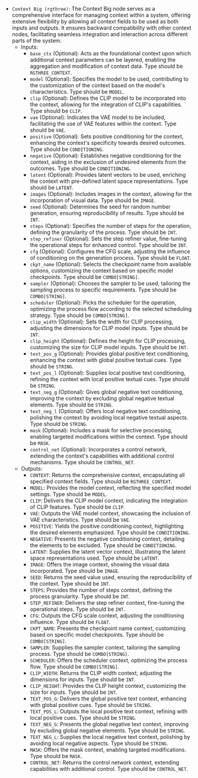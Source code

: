 - `Context Big (rgthree)`: The Context Big node serves as a comprehensive interface for managing context within a system, offering extensive flexibility by allowing all context fields to be used as both inputs and outputs. It ensures backward compatibility with other context nodes, facilitating seamless integration and interaction across different parts of the system.
    - Inputs:
        - `base_ctx` (Optional): Acts as the foundational context upon which additional context parameters can be layered, enabling the aggregation and modification of context data. Type should be `RGTHREE_CONTEXT`.
        - `model` (Optional): Specifies the model to be used, contributing to the customization of the context based on the model's characteristics. Type should be `MODEL`.
        - `clip` (Optional): Defines the CLIP model to be incorporated into the context, allowing for the integration of CLIP's capabilities. Type should be `CLIP`.
        - `vae` (Optional): Indicates the VAE model to be included, facilitating the use of VAE features within the context. Type should be `VAE`.
        - `positive` (Optional): Sets positive conditioning for the context, enhancing the context's specificity towards desired outcomes. Type should be `CONDITIONING`.
        - `negative` (Optional): Establishes negative conditioning for the context, aiding in the exclusion of undesired elements from the outcomes. Type should be `CONDITIONING`.
        - `latent` (Optional): Provides latent vectors to be used, enriching the context with pre-defined latent space representations. Type should be `LATENT`.
        - `images` (Optional): Includes images in the context, allowing for the incorporation of visual data. Type should be `IMAGE`.
        - `seed` (Optional): Determines the seed for random number generation, ensuring reproducibility of results. Type should be `INT`.
        - `steps` (Optional): Specifies the number of steps for the operation, defining the granularity of the process. Type should be `INT`.
        - `step_refiner` (Optional): Sets the step refiner value, fine-tuning the operational steps for enhanced control. Type should be `INT`.
        - `cfg` (Optional): Configures the CFG scale, adjusting the influence of conditioning on the generation process. Type should be `FLOAT`.
        - `ckpt_name` (Optional): Selects the checkpoint name from available options, customizing the context based on specific model checkpoints. Type should be `COMBO[STRING]`.
        - `sampler` (Optional): Chooses the sampler to be used, tailoring the sampling process to specific requirements. Type should be `COMBO[STRING]`.
        - `scheduler` (Optional): Picks the scheduler for the operation, optimizing the process flow according to the selected scheduling strategy. Type should be `COMBO[STRING]`.
        - `clip_width` (Optional): Sets the width for CLIP processing, adjusting the dimensions for CLIP model inputs. Type should be `INT`.
        - `clip_height` (Optional): Defines the height for CLIP processing, customizing the size for CLIP model inputs. Type should be `INT`.
        - `text_pos_g` (Optional): Provides global positive text conditioning, enhancing the context with global positive textual cues. Type should be `STRING`.
        - `text_pos_l` (Optional): Supplies local positive text conditioning, refining the context with local positive textual cues. Type should be `STRING`.
        - `text_neg_g` (Optional): Gives global negative text conditioning, improving the context by excluding global negative textual elements. Type should be `STRING`.
        - `text_neg_l` (Optional): Offers local negative text conditioning, polishing the context by avoiding local negative textual aspects. Type should be `STRING`.
        - `mask` (Optional): Includes a mask for selective processing, enabling targeted modifications within the context. Type should be `MASK`.
        - `control_net` (Optional): Incorporates a control network, extending the context's capabilities with additional control mechanisms. Type should be `CONTROL_NET`.
    - Outputs:
        - `CONTEXT`: Returns the comprehensive context, encapsulating all specified context fields. Type should be `RGTHREE_CONTEXT`.
        - `MODEL`: Provides the model context, reflecting the specified model settings. Type should be `MODEL`.
        - `CLIP`: Delivers the CLIP model context, indicating the integration of CLIP features. Type should be `CLIP`.
        - `VAE`: Outputs the VAE model context, showcasing the inclusion of VAE characteristics. Type should be `VAE`.
        - `POSITIVE`: Yields the positive conditioning context, highlighting the desired elements emphasized. Type should be `CONDITIONING`.
        - `NEGATIVE`: Presents the negative conditioning context, detailing the elements to be excluded. Type should be `CONDITIONING`.
        - `LATENT`: Supplies the latent vector context, illustrating the latent space representations used. Type should be `LATENT`.
        - `IMAGE`: Offers the image context, showing the visual data incorporated. Type should be `IMAGE`.
        - `SEED`: Returns the seed value used, ensuring the reproducibility of the context. Type should be `INT`.
        - `STEPS`: Provides the number of steps context, defining the process granularity. Type should be `INT`.
        - `STEP_REFINER`: Delivers the step refiner context, fine-tuning the operational steps. Type should be `INT`.
        - `CFG`: Outputs the CFG scale context, adjusting the conditioning influence. Type should be `FLOAT`.
        - `CKPT_NAME`: Presents the checkpoint name context, customizing based on specific model checkpoints. Type should be `COMBO[STRING]`.
        - `SAMPLER`: Supplies the sampler context, tailoring the sampling process. Type should be `COMBO[STRING]`.
        - `SCHEDULER`: Offers the scheduler context, optimizing the process flow. Type should be `COMBO[STRING]`.
        - `CLIP_WIDTH`: Returns the CLIP width context, adjusting the dimensions for inputs. Type should be `INT`.
        - `CLIP_HEIGHT`: Provides the CLIP height context, customizing the size for inputs. Type should be `INT`.
        - `TEXT_POS_G`: Delivers the global positive text context, enhancing with global positive cues. Type should be `STRING`.
        - `TEXT_POS_L`: Outputs the local positive text context, refining with local positive cues. Type should be `STRING`.
        - `TEXT_NEG_G`: Presents the global negative text context, improving by excluding global negative elements. Type should be `STRING`.
        - `TEXT_NEG_L`: Supplies the local negative text context, polishing by avoiding local negative aspects. Type should be `STRING`.
        - `MASK`: Offers the mask context, enabling targeted modifications. Type should be `MASK`.
        - `CONTROL_NET`: Returns the control network context, extending capabilities with additional control. Type should be `CONTROL_NET`.
